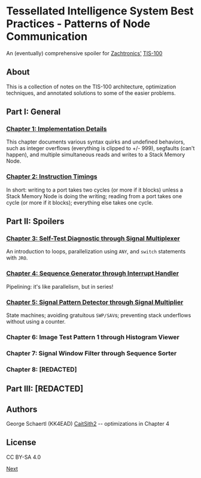 # Tessellated Intelligence System Best Practices - Patterns of Node Communication

An (eventually) comprehensive spoiler for [Zachtronics'](http://www.zachtronics.com/) [TIS-100](http://www.zachtronics.com/tis-100/)

## About

This is a collection of notes on the TIS-100 architecture, optimization techniques, and annotated solutions to some of the easier problems.

## Part I: General

### [Chapter 1: Implementation Details](chapter01.md)

This chapter documents various syntax quirks and undefined behaviors, such as integer overflows (everything is clipped to +/- 999), segfaults (can't happen), and multiple simultaneous reads and writes to a Stack Memory Node.

### [Chapter 2: Instruction Timings](chapter02.md)

In short: writing to a port takes two cycles (or more if it blocks) unless a Stack Memory Node is doing the writing; reading from a port takes one cycle (or more if it blocks); everything else takes one cycle.

## Part II: Spoilers

### [Chapter 3: Self-Test Diagnostic through Signal Multiplexer](chapter03.md)

An introduction to loops, parallelization using `ANY`, and `switch` statements with `JRO`.

### [Chapter 4: Sequence Generator through Interrupt Handler](chapter04.md)

Pipelining: it's like parallelism, but in series!

### [Chapter 5: Signal Pattern Detector through Signal Multiplier](chapter05.md)

State machines; avoiding gratuitous `SWP/SAV`s; preventing stack underflows without using a counter.

### Chapter 6: Image Test Pattern 1 through Histogram Viewer

### Chapter 7: Signal Window Filter through Sequence Sorter

### Chapter 8: [REDACTED]

## Part III: [REDACTED]

## Authors

George Schaertl (KK4EAD)
[CaitSith2](https://github.com/CaitSith2) -- optimizations in Chapter 4

## License

CC BY-SA 4.0

[Next](chapter01.md)
